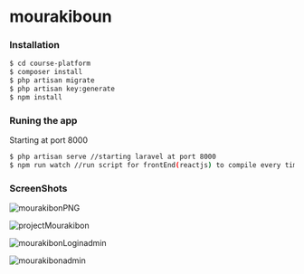 # mourakiboun

### Installation

```sh
$ cd course-platform
$ composer install 
$ php artisan migrate
$ php artisan key:generate
$ npm install
```
### Runing the app
Starting at port 8000
```sh
$ php artisan serve //starting laravel at port 8000
$ npm run watch //run script for frontEnd(reactjs) to compile every time there is a change

```

### ScreenShots
![mourakibonPNG](https://user-images.githubusercontent.com/36156046/92408670-2042d400-f136-11ea-8a11-e7b45d675116.PNG)

![projectMourakibon](https://user-images.githubusercontent.com/36156046/92408698-33ee3a80-f136-11ea-997e-55ed0bcf6116.PNG)

![mourakibonLoginadmin](https://user-images.githubusercontent.com/36156046/92408729-4f594580-f136-11ea-9478-32f07f235956.PNG)

![mourakibonadmin](https://user-images.githubusercontent.com/36156046/92408732-51bb9f80-f136-11ea-9675-b2a2915f50fa.PNG)

